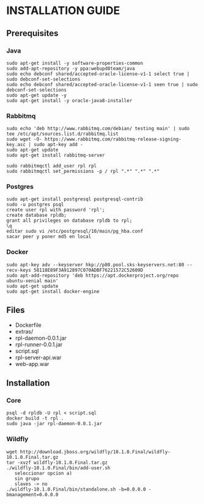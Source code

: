 # INSTALLATION GUIDE

## Prerequisites

### Java
```
sudo apt-get install -y software-properties-common
sudo add-apt-repository -y ppa:webupd8team/java
sudo echo debconf shared/accepted-oracle-license-v1-1 select true | sudo debconf-set-selections
sudo echo debconf shared/accepted-oracle-license-v1-1 seen true | sudo debconf-set-selections
sudo apt-get update -y
sudo apt-get install -y oracle-java8-installer
```
### Rabbitmq
```
sudo echo 'deb http://www.rabbitmq.com/debian/ testing main' | sudo tee /etc/apt/sources.list.d/rabbitmq.list
sudo wget -O- https://www.rabbitmq.com/rabbitmq-release-signing-key.asc | sudo apt-key add -
sudo apt-get update
sudo apt-get install rabbitmq-server

sudo rabbitmqctl add_user rpl rpl
sudo rabbitmqctl set_permissions -p / rpl ".*" ".*" ".*"
```
### Postgres
```
sudo apt-get install postgresql postgresql-contrib
sudo -u postgres psql
create user rpl with password 'rpl';
create database rpldb;
grant all privileges on database rpldb to rpl;
\q
editar sudo vi /etc/postgresql/10/main/pg_hba.conf 
sacar peer y poner md5 en local 
```
### Docker
```
sudo apt-key adv --keyserver hkp://p80.pool.sks-keyservers.net:80 --recv-keys 58118E89F3A912897C070ADBF76221572C52609D
sudo apt-add-repository 'deb https://apt.dockerproject.org/repo ubuntu-xenial main'
sudo apt-get update
sudo apt-get install docker-engine
```
## Files

* Dockerfile
* extras/
* rpl-daemon-0.0.1.jar
* rpl-runner-0.0.1.jar
* script.sql
* rpl-server-api.war
* web-app.war

## Installation

### Core
```
psql -d rpldb -U rpl < script.sql
docker build -t rpl .
sudo java -jar rpl-daemon-0.0.1.jar
```
### Wildfly
```
wget http://download.jboss.org/wildfly/10.1.0.Final/wildfly-10.1.0.Final.tar.gz
tar -xvzf wildfly-10.1.0.Final.tar.gz
./wildfly-10.1.0.Final/bin/add-user.sh
   seleccionar opcion a)
   sin grupo
   slaves -> no
./wildfly-10.1.0.Final/bin/standalone.sh -b=0.0.0.0 -bmanagement=0.0.0.0
```
